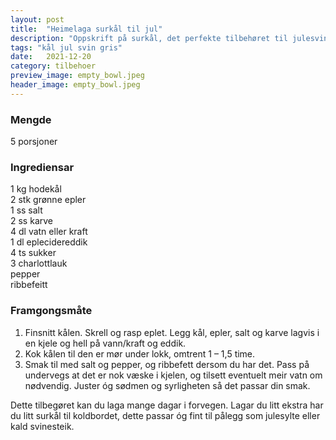 ```yaml
---
layout: post
title:  "Heimelaga surkål til jul"
description: "Oppskrift på surkål, det perfekte tilbehøret til julesvinet."
tags: "kål jul svin gris"
date:   2021-12-20
category: tilbehoer
preview_image: empty_bowl.jpeg
header_image: empty_bowl.jpeg
---
```


### Mengde

5 porsjoner

### Ingrediensar

1 kg hodekål<br>
2 stk grønne epler<br>
1 ss salt<br>
2 ss karve<br>
4 dl vatn eller kraft<br>
1 dl eplecidereddik<br>
4 ts sukker<br>
3 charlottlauk<br>
pepper<br>
ribbefeitt<br>

### Framgongsmåte

1. Finsnitt kålen. Skrell og rasp eplet. Legg kål, epler, salt og karve lagvis i en kjele og hell på vann/kraft og eddik.
2. Kok kålen til den er mør under lokk, omtrent 1 – 1,5 time.
3. Smak til med salt og pepper, og ribbefett dersom du har det. Pass på undervegs at det er nok væske i kjelen, og tilsett eventuelt meir vatn om nødvendig. Juster óg sødmen og syrligheten så det passar din smak.

Dette tilbegøret kan du laga mange dagar i forvegen. Lagar du litt ekstra har du litt surkål til koldbordet, dette passar óg fint til pålegg som julesylte eller kald svinesteik.

<!-- ### Inspirasjon

### Forbetringspotensiale -->